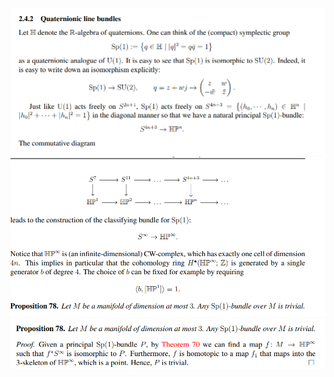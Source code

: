 ![](_attachments/Pasted%20image%2020210613125057.png)
![](_attachments/Pasted%20image%2020210613125105.png)
![](_attachments/Pasted%20image%2020210613125122.png)